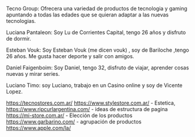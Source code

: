 Tecno Group:
Ofrecera una variedad de productos de tecnologia y gaming apuntando a todas las edades que se quieran adaptar a las nuevas tecnologias.

Luciana Pantaleon: Soy Lu de Corrientes Capital, tengo 26 años y disfruto de dormir.

Esteban Vouk: Soy Esteban Vouk (me dicen vouk) , soy de Bariloche ,tengo 26 años.  Me gusta hacer deporte y salir con amigos.

Daniel Faigenboim: Soy Daniel, tengo 32, disfruto de viajar, aprender cosas nuevas y mirar series.

Luciano Timo: soy Luciano, trabajo en un Casino online y soy de Vicente Lopez.

https://tecnostores.com.ar/
https://www.stylestore.com.ar/ - Estetica,
https://www.ripcurlargentina.com/  - ideas de estructura de pagina
https://mi-store.com.ar/ - Elección de los productos
https://www.garbarino.com/ - agrupación de productos
https://www.apple.com/la/
